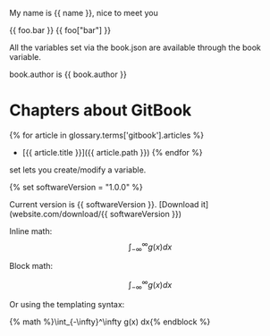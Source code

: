My name is {{ name }}, nice to meet you

{{ foo.bar }}
{{ foo["bar"] }}

All the variables set via the book.json are available through the book variable.

book.author is {{ book.author }}

# Chapters about GitBook

{% for article in glossary.terms['gitbook'].articles %}
* [{{ article.title }}]({{ article.path }})
{% endfor %}

set lets you create/modify a variable.

{% set softwareVersion = "1.0.0" %}

Current version is {{ softwareVersion }}.
[Download it](website.com/download/{{ softwareVersion }})


Inline math: $$\int_{-\infty}^\infty g(x) dx$$


Block math:

$$
\int_{-\infty}^\infty g(x) dx
$$

Or using the templating syntax:

{% math %}\int_{-\infty}^\infty g(x) dx{% endblock %}
